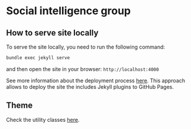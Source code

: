 # Social intelligence group


## How to serve site locally

To serve the site locally, you need to run the following command:

```bash
bundle exec jekyll serve
```

and then open the site in your browser: `http://localhost:4000`

See more information about the deployment process [here](https://github.com/jeffreytse/jekyll-deploy-action). This approach
allows to deploy the site the includes Jekyll plugins to GitHub Pages.

## Theme

Check the utility classes [here](https://mmistakes.github.io/minimal-mistakes/docs/utility-classes/).